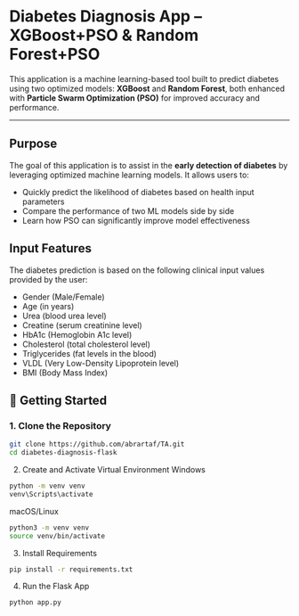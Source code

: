 # Diabetes Diagnosis App – XGBoost+PSO & Random Forest+PSO

This application is a machine learning-based tool built to predict diabetes using two optimized models: **XGBoost** and **Random Forest**, both enhanced with **Particle Swarm Optimization (PSO)** for improved accuracy and performance.

---

## Purpose

The goal of this application is to assist in the **early detection of diabetes** by leveraging optimized machine learning models. It allows users to:
- Quickly predict the likelihood of diabetes based on health input parameters
- Compare the performance of two ML models side by side
- Learn how PSO can significantly improve model effectiveness

## Input Features
The diabetes prediction is based on the following clinical input values provided by the user:

- Gender (Male/Female)
- Age (in years)
- Urea (blood urea level)
- Creatine (serum creatinine level)
- HbA1c (Hemoglobin A1c level)
- Cholesterol (total cholesterol level)
- Triglycerides (fat levels in the blood)
- VLDL (Very Low-Density Lipoprotein level)
- BMI (Body Mass Index)

## 🚀 Getting Started

### 1. Clone the Repository
```bash
git clone https://github.com/abrartaf/TA.git
cd diabetes-diagnosis-flask
```
2. Create and Activate Virtual Environment
Windows
```bash
python -m venv venv
venv\Scripts\activate
```
macOS/Linux
```bash
python3 -m venv venv
source venv/bin/activate
```
3. Install Requirements
```bash
pip install -r requirements.txt
```
4. Run the Flask App
```bash
python app.py
```
